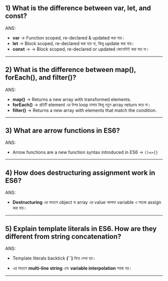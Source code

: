 
## 1) What is the difference between var, let, and const?
ANS:
- **var** → Function scoped, re-declared & updated করা যায়।  
- **let** → Block scoped, re-declared করা যায় না, কিন্তু update করা যায়।  
- **const** → → Block scoped, re-declared or updated কোনোটাই করা যায় না।   

---
## 2) What is the difference between map(), forEach(), and filter()?
ANS:
- **map()** → Returns a new array with transformed elements.  
- **forEach()** → প্রতিটি element এর উপর loop চালায় কিন্তু নতুন array return করে না। 
- **filter()** → Returns a new array with elements that match the condition.  

---

## 3) What are arrow functions in ES6?
ANS:
- Arrow functions are a new function syntax introduced in ES6 → `()=>{}`  
---
## 4) How does destructuring assignment work in ES6?  
ANS:
- **Destructuring** এর মাধ্যমে object বা array এর value আলাদা variable এ সহজে assign করা যায়।
---

## 5) Explain template literals in ES6. How are they different from string concatenation?
ANS:
- Template literals backtick **(``)** দিয়ে লেখা হয়।

- এর মাধ্যমে **multi-line string** এবং **variable interpolation** সহজ হয়।
---
